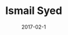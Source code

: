 ---
layout: post
title: "Ismail Syed"
date: 2017-02-1
keywords: "ottawa canada"
category: Ottawa, Canada
time: 12:30AM
from: Madurai, India
to: Ottawa, Canada
social: https://github.com/ismail-syed
---